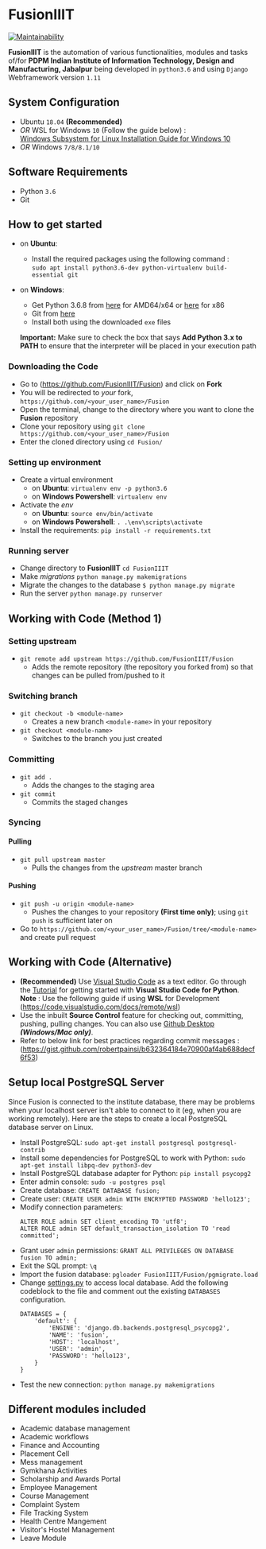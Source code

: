 # FusionIIIT
[![Maintainability](https://api.codeclimate.com/v1/badges/f82b80eb18f62f88fbfe/maintainability)](https://codeclimate.com/github/sdhiman99/Fusion/maintainability)

**FusionIIIT** is the automation of various functionalities, modules and tasks of/for **PDPM Indian Institute of Information Technology, Design and Manufacturing, Jabalpur** being developed in `python3.6` and using `Django` Webframework version `1.11`

## System Configuration

* Ubuntu `18.04` **(Recommended)**
* *OR* WSL for Windows `10` \(Follow the guide below\) :  
    [Windows Subsystem for Linux Installation Guide for Windows 10](https://docs.microsoft.com/en-us/windows/wsl/install-win10)
* *OR* Windows `7/8/8.1/10`

## Software Requirements

* Python `3.6`
* Git

## How to get started

* on **Ubuntu**:
  * Install the required packages using the following command :  
    `sudo apt install python3.6-dev python-virtualenv build-essential git`

* on **Windows**:
  * Get Python 3.6.8 from [here](https://www.python.org/ftp/python/3.6.8/python-3.6.8-amd64.exe) for AMD64/x64 or [here](https://www.python.org/ftp/python/3.6.8/python-3.6.8.exe) for x86
  * Git from [here](https://git-scm.com/download/win)
  * Install both using the downloaded `exe` files  

  **Important:** Make sure to check the box that says **Add Python 3.x to PATH** to ensure that the interpreter will be placed in your execution path

### Downloading the Code

* Go to (<https://github.com/FusionIIIT/Fusion>) and click on **Fork**
* You will be redirected to *your* fork, `https://github.com/<your_user_name>/Fusion`
* Open the terminal, change to the directory where you want to clone the **Fusion** repository
* Clone your repository using `git clone https://github.com/<your_user_name>/Fusion`
* Enter the cloned directory using `cd Fusion/`

### Setting up environment

* Create a virtual environment  
  * on **Ubuntu**: `virtualenv env -p python3.6`  
  * on **Windows Powershell**: `virtualenv env`
* Activate the *env*
  * on **Ubuntu**: `source env/bin/activate`  
  * on **Windows Powershell**: `. .\env\scripts\activate`  
* Install the requirements: `pip install -r requirements.txt`

### Running server

* Change directory to **FusionIIIT** `cd FusionIIIT`
* Make *migrations* `python manage.py makemigrations`
* Migrate the changes to the database `$ python manage.py migrate`
* Run the server `python manage.py runserver`

## Working with Code \(Method 1\)

### Setting upstream

* `git remote add upstream https://github.com/FusionIIIT/Fusion`
  * Adds the remote repository (the repository you forked from) so that changes can be pulled from/pushed to it

### Switching branch

* `git checkout -b <module-name>`
  * Creates a new branch `<module-name>` in your repository
* `git checkout <module-name>`
  * Switches to the branch you just created

### Committing

* `git add .`
  * Adds the changes to the staging area
* `git commit`
  * Commits the staged changes

### Syncing

#### Pulling

* `git pull upstream master`
  * Pulls the changes from the *upstream* master branch

#### Pushing

* `git push -u origin <module-name>`
  * Pushes the changes to your repository **\(First time only\)**; using `git push` is sufficient later on
* Go to `https://github.com/<your_user_name>/Fusion/tree/<module-name>` and create pull request

## Working with Code \(Alternative\)

* **(Recommended)** Use [Visual Studio Code](https://code.visualstudio.com/) as a text editor. Go through the [Tutorial](https://code.visualstudio.com/docs/python/python-tutorial) for getting started with **Visual Studio Code for Python**.  
**Note** : Use the following guide if using **WSL** for Development  
    (<https://code.visualstudio.com/docs/remote/wsl>)
* Use the inbuilt **Source Control** feature for checking out, committing, pushing, pulling changes. You can also use [Github Desktop](https://desktop.github.com/) **_\(Windows/Mac only\)_**.  
* Refer to below link for best practices regarding commit messages :  
    (<https://gist.github.com/robertpainsi/b632364184e70900af4ab688decf6f53>)

## Setup local PostgreSQL Server
Since Fusion is connected to the institute database, there may be problems when your localhost server isn't able to connect to it (eg, when you are working remotely). Here are the steps to create a local PostgreSQL database server on Linux.
- Install PostgreSQL: `sudo apt-get install postgresql postgresql-contrib`
- Install some dependencies for PostgreSQL to work with Python: `sudo apt-get install libpq-dev python3-dev`
- Install PostgreSQL database adapter for Python: `pip install psycopg2`
- Enter admin console: `sudo -u postgres psql`
- Create database: `CREATE DATABASE fusion;`
- Create user: `CREATE USER admin WITH ENCRYPTED PASSWORD 'hello123';`
- Modify connection parameters: 
    ```
    ALTER ROLE admin SET client_encoding TO 'utf8';
    ALTER ROLE admin SET default_transaction_isolation TO 'read committed';
    ```
- Grant user `admin` permissions: `GRANT ALL PRIVILEGES ON DATABASE fusion TO admin;`
- Exit the SQL prompt: `\q`
- Import the fusion database: `pgloader FusionIIIT/Fusion/pgmigrate.load`
- Change [settings.py](./FusionIIIT/Fusion/settings.py) to access local database. Add the following codeblock to the file and comment out the existing `DATABASES` configuration.
    ```
    DATABASES = {
        'default': {
            'ENGINE': 'django.db.backends.postgresql_psycopg2',
            'NAME': 'fusion',
            'HOST': 'localhost',
            'USER': 'admin',
            'PASSWORD': 'hello123',
        }
    }
    ```
- Test the new connection: `python manage.py makemigrations`

## Different modules included

* Academic database management  
* Academic workflows  
* Finance and Accounting  
* Placement Cell  
* Mess management  
* Gymkhana Activities  
* Scholarship and Awards Portal  
* Employee Management  
* Course Management  
* Complaint System  
* File Tracking System  
* Health Centre Mangement  
* Visitor's Hostel Management  
* Leave Module
